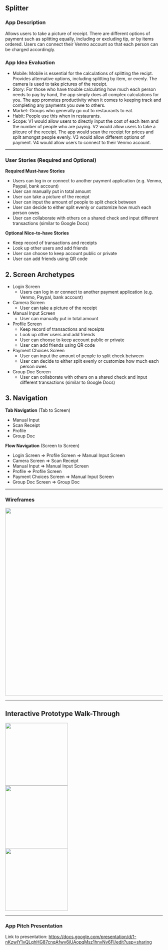 ## Splitter

### App Description
Allows users to take a picture of receipt. There are different options of payment such as splitting equally, including or excluding tip, or by items ordered. Users can connect their Venmo account so that each person can be charged accordingly.

### App Idea Evaluation

- Mobile: Mobile is essential for the calculations of splitting the recipt. Provides alternative options, including splitting by item, or evenly. The camera is used to take pictures of the receipt.
- Story: For those who have trouble calculating how much each person needs to pay by hand, the app simply does all complex calculations for you. The app promotes productivity when it comes to keeping track and completing any payments you owe to others.
- Market: Groups who generally go out to restaurants to eat.
- Habit: People use this when in restaurants.
- Scope:  V1 would allow users to directly input the cost of each item and the number of people who are paying. V2 would allow users to take a pitcure of the receipt. The app would scan the receipt for prices and split amongst people evenly. V3 would allow different options of payment. V4 would allow users to connect to their Venmo account.

---

### User Stories (Required and Optional)

**Required Must-have Stories**

 * Users can log in or connect to another payment application (e.g. Venmo, Paypal, bank account)
 * User can manually put in total amount
 * User can take a picture of the receipt
 * User can input the amount of people to split check between
 * User can decide to either split evenly or customize how much each person owes
 * User can collaborate with others on a shared check and input different transactions (similar to Google Docs)

**Optional Nice-to-have Stories**

 * Keep record of transactions and receipts
 * Look up other users and add friends
 * User can choose to keep account public or private
 * User can add friends using QR code

## 2. Screen Archetypes

 * Login Screen
   * Users can log in or connect to another payment application (e.g. Venmo, Paypal, bank account)
 * Camera Screen
   * User can take a picture of the receipt
 * Manual Input Screen
   * User can manually put in total amount
 * Profile Screen
   * Keep record of transactions and receipts
   * Look up other users and add friends
   * User can choose to keep account public or private
   * User can add friends using QR code
 * Payment Choices Screen
   * User can input the amount of people to split check between
   * User can decide to either split evenly or customize how much each person owes
 * Group Doc Screen
   * User can collaborate with others on a shared check and input different transactions (similar to Google Docs)
    
## 3. Navigation

**Tab Navigation** (Tab to Screen)

 * Manual Input
 * Scan Receipt
 * Profile
 * Group Doc

**Flow Navigation** (Screen to Screen)

 * Login Screen
   => Profile Screen
     => Manual Input Screen
 * Camera Screen
   => Scan Receipt
 * Manual Input 
   => Manual Input Screen
 * Profile 
   => Profile Screen
 * Payment Choices Screen
   => Manual Input Screen
 * Group Doc Screen
   => Group Doc
---

### Wireframes
<img src="https://i.imgur.com/uYpa6cp.png" width=600><br>

---
## Interactive Prototype Walk-Through
<img src=http://g.recordit.co/JGux2ixwPI.gif width=200><br>
<img src=http://g.recordit.co/9XBoVulJzc.gif width=200><br>
<img src=http://g.recordit.co/Vxml777Gww.gif width=200><br>

---

### App Pitch Presentation
Link to presentation: https://docs.google.com/presentation/d/1-nKzwIY1vQLqhHG87cnqAfwv6iUAopqMsz1hnvNv6FI/edit?usp=sharing


